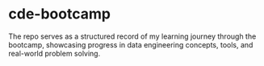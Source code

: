 # cde-bootcamp
The repo serves as a structured record of my learning journey through the bootcamp, showcasing progress in data engineering concepts, tools, and real-world problem solving.
